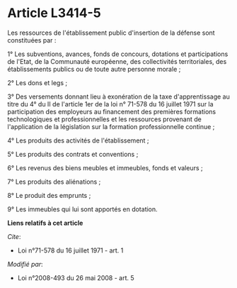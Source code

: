 # Article L3414-5

Les ressources de l'établissement public d'insertion de la défense sont constituées par : 

1° Les subventions, avances, fonds de concours, dotations et participations de l'Etat, de la Communauté européenne, des
collectivités territoriales, des établissements publics ou de toute autre personne morale ; 

2° Les dons et legs ; 

3° Des versements donnant lieu à exonération de la taxe d'apprentissage au titre du 4° du II de l'article 1er de la loi n°
71-578 du 16 juillet 1971 sur la participation des employeurs au financement des premières formations technologiques et
professionnelles et les ressources provenant de l'application de la législation sur la formation professionnelle continue ; 

4° Les produits des activités de l'établissement ; 

5° Les produits des contrats et conventions ; 

6° Les revenus des biens meubles et immeubles, fonds et valeurs ; 

7° Les produits des aliénations ; 

8° Le produit des emprunts ; 

9° Les immeubles qui lui sont apportés en dotation.

**Liens relatifs à cet article**

_Cite_:

  - Loi n°71-578 du 16 juillet 1971 - art. 1

_Modifié par_:

  - Loi n°2008-493 du 26 mai 2008 - art. 5
